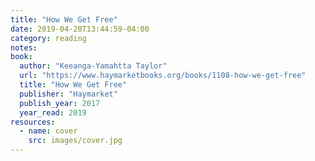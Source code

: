 ```yaml
---
title: "How We Get Free"
date: 2019-04-20T13:44:59-04:00
category: reading
notes:
book:
  author: "Keeanga-Yamahtta Taylor"
  url: "https://www.haymarketbooks.org/books/1108-how-we-get-free"
  title: "How We Get Free"
  publisher: "Haymarket"
  publish_year: 2017
  year_read: 2019
resources:
  - name: cover
    src: images/cover.jpg
---
```



